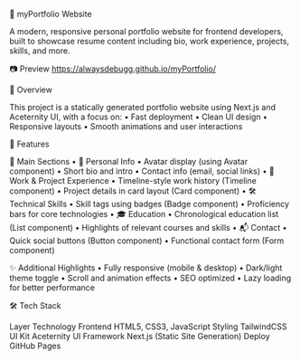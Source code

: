 💼 myPortfolio Website

A modern, responsive personal portfolio website for frontend developers, built to showcase resume content including bio, work experience, projects, skills, and more.

📷 Preview
https://alwaysdebugg.github.io/myPortfolio/

📝 Overview

This project is a statically generated portfolio website using Next.js and Aceternity UI, with a focus on:
	•	Fast deployment
	•	Clean UI design
	•	Responsive layouts
	•	Smooth animations and user interactions

🚀 Features

📌 Main Sections
	•	👤 Personal Info
	•	Avatar display (using Avatar component)
	•	Short bio and intro
	•	Contact info (email, social links)
	•	💼 Work & Project Experience
	•	Timeline-style work history (Timeline component)
	•	Project details in card layout (Card component)
	•	🛠️ Technical Skills
	•	Skill tags using badges (Badge component)
	•	Proficiency bars for core technologies
	•	🎓 Education
	•	Chronological education list (List component)
	•	Highlights of relevant courses and skills
	•	📬 Contact
	•	Quick social buttons (Button component)
	•	Functional contact form (Form component)

✨ Additional Highlights
	•	Fully responsive (mobile & desktop)
	•	Dark/light theme toggle
	•	Scroll and animation effects
	•	SEO optimized
	•	Lazy loading for better performance

🛠 Tech Stack

Layer	Technology
Frontend	HTML5, CSS3, JavaScript
Styling	TailwindCSS
UI Kit	Aceternity UI
Framework	Next.js (Static Site Generation)
Deploy	GitHub Pages
 

